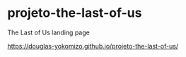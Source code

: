 # projeto-the-last-of-us
 The Last of Us landing page

https://douglas-yokomizo.github.io/projeto-the-last-of-us/
